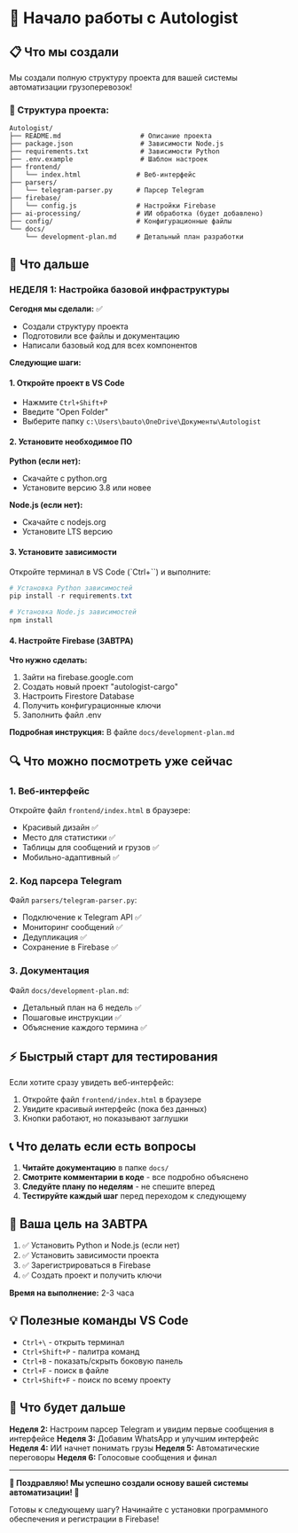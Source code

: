 # 🚀 Начало работы с Autologist

## 📋 Что мы создали

Мы создали полную структуру проекта для вашей системы автоматизации грузоперевозок! 

### 📁 Структура проекта:
```
Autologist/
├── README.md                    # Описание проекта
├── package.json                 # Зависимости Node.js  
├── requirements.txt             # Зависимости Python
├── .env.example                 # Шаблон настроек
├── frontend/
│   └── index.html              # Веб-интерфейс
├── parsers/
│   └── telegram-parser.py      # Парсер Telegram
├── firebase/
│   └── config.js               # Настройки Firebase
├── ai-processing/              # ИИ обработка (будет добавлено)
├── config/                     # Конфигурационные файлы
└── docs/
    └── development-plan.md     # Детальный план разработки
```

## 🎯 Что дальше

### НЕДЕЛЯ 1: Настройка базовой инфраструктуры

**Сегодня мы сделали:** ✅
- Создали структуру проекта
- Подготовили все файлы и документацию
- Написали базовый код для всех компонентов

**Следующие шаги:**

#### 1. Откройте проект в VS Code
- Нажмите `Ctrl+Shift+P`
- Введите "Open Folder"
- Выберите папку `c:\Users\bauto\OneDrive\Документы\Autologist`

#### 2. Установите необходимое ПО

**Python (если нет):**
- Скачайте с python.org
- Установите версию 3.8 или новее

**Node.js (если нет):**
- Скачайте с nodejs.org
- Установите LTS версию

#### 3. Установите зависимости

Откройте терминал в VS Code (`Ctrl+\``) и выполните:

```powershell
# Установка Python зависимостей
pip install -r requirements.txt

# Установка Node.js зависимостей  
npm install
```

#### 4. Настройте Firebase (ЗАВТРА)

**Что нужно сделать:**
1. Зайти на firebase.google.com
2. Создать новый проект "autologist-cargo"
3. Настроить Firestore Database
4. Получить конфигурационные ключи
5. Заполнить файл .env

**Подробная инструкция:** В файле `docs/development-plan.md`

## 🔍 Что можно посмотреть уже сейчас

### 1. Веб-интерфейс
Откройте файл `frontend/index.html` в браузере:
- Красивый дизайн ✅
- Место для статистики ✅
- Таблицы для сообщений и грузов ✅
- Мобильно-адаптивный ✅

### 2. Код парсера Telegram
Файл `parsers/telegram-parser.py`:
- Подключение к Telegram API ✅
- Мониторинг сообщений ✅  
- Дедупликация ✅
- Сохранение в Firebase ✅

### 3. Документация
Файл `docs/development-plan.md`:
- Детальный план на 6 недель ✅
- Пошаговые инструкции ✅
- Объяснение каждого термина ✅

## ⚡ Быстрый старт для тестирования

Если хотите сразу увидеть веб-интерфейс:

1. Откройте файл `frontend/index.html` в браузере
2. Увидите красивый интерфейс (пока без данных)
3. Кнопки работают, но показывают заглушки

## 📞 Что делать если есть вопросы

1. **Читайте документацию** в папке `docs/`
2. **Смотрите комментарии в коде** - все подробно объяснено
3. **Следуйте плану по неделям** - не спешите вперед
4. **Тестируйте каждый шаг** перед переходом к следующему

## 🎯 Ваша цель на ЗАВТРА

1. ✅ Установить Python и Node.js (если нет)
2. ✅ Установить зависимости проекта
3. ✅ Зарегистрироваться в Firebase
4. ✅ Создать проект и получить ключи

**Время на выполнение:** 2-3 часа

## 💡 Полезные команды VS Code

- `Ctrl+\` - открыть терминал
- `Ctrl+Shift+P` - палитра команд
- `Ctrl+B` - показать/скрыть боковую панель
- `Ctrl+F` - поиск в файле
- `Ctrl+Shift+F` - поиск по всему проекту

## 🔮 Что будет дальше

**Неделя 2:** Настроим парсер Telegram и увидим первые сообщения в интерфейсе
**Неделя 3:** Добавим WhatsApp и улучшим интерфейс
**Неделя 4:** ИИ начнет понимать грузы
**Неделя 5:** Автоматические переговоры
**Неделя 6:** Голосовые сообщения и финал

---

**🎉 Поздравляю! Мы успешно создали основу вашей системы автоматизации! 🎉**

Готовы к следующему шагу? Начинайте с установки программного обеспечения и регистрации в Firebase!